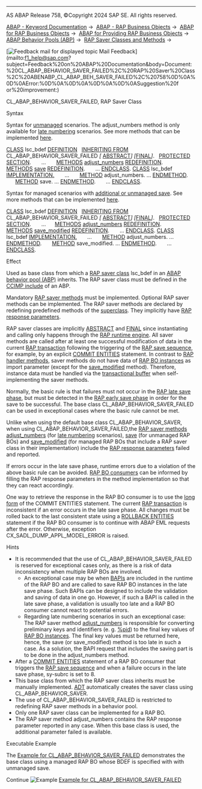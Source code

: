   

* * *

AS ABAP Release 758, ©Copyright 2024 SAP SE. All rights reserved.

[ABAP - Keyword Documentation](javascript:call_link\('abenabap.htm'\)) →  [ABAP - RAP Business Objects](javascript:call_link\('abenabap_rap.htm'\)) →  [ABAP for RAP Business Objects](javascript:call_link\('abenabap_for_rap_bos.htm'\)) →  [ABAP for Providing RAP Business Objects](javascript:call_link\('abenabap_provide_rap_bos.htm'\)) →  [ABAP Behavior Pools (ABP)](javascript:call_link\('abenabap_behavior_pools.htm'\)) →  [RAP Saver Classes and Methods](javascript:call_link\('abenabp_saver_class.htm'\)) → 

 [![](Mail.gif?object=Mail.gif "Feedback mail for displayed topic") Mail Feedback](mailto:f1_help@sap.com?subject=Feedback%20on%20ABAP%20Documentation&body=Document:%20CL_ABAP_BEHAVIOR_SAVER_FAILED%2C%20RAP%20Saver%20Class%2C%20ABENABP_CL_ABAP_BEH_SAVER_FAILED%2C%20758%0D%0A%0D%0AError:%0D%0A%0D%0A%0D%0A%0D%0ASuggestion%20f
or%20improvement:)

CL\_ABAP\_BEHAVIOR\_SAVER\_FAILED, RAP Saver Class

Syntax

Syntax for [unmanaged](javascript:call_link\('abenbdl_impl_type.htm'\)) scenarios. The adjust\_numbers method is only available for [late numbering](javascript:call_link\('abenbdl_late_numbering.htm'\)) scenarios. See more methods that can be implemented [here](javascript:call_link\('abenabp_cl_abap_beh_handler.htm'\)).

[CLASS](javascript:call_link\('abapclass_definition.htm'\)) lsc\_bdef [DEFINITION](javascript:call_link\('abapclass_definition.htm'\))
  [INHERITING FROM](javascript:call_link\('abapclass_options.htm'\)) CL\_ABAP\_BEHAVIOR\_SAVER\_FAILED *\[* [ABSTRACT](javascript:call_link\('abapclass_options.htm'\))*\]* *\[*[FINAL](javascript:call_link\('abapclass_options.htm'\))*\]*.
  [PROTECTED SECTION](javascript:call_link\('abapprotected.htm'\)).
      ...
      [METHODS](javascript:call_link\('abapmethods.htm'\)) [adjust\_numbers](javascript:call_link\('abensaver_adjust_numbers.htm'\)) [REDEFINITION](javascript:call_link\('abapmethods_redefinition.htm'\)).
      [METHODS](javascript:call_link\('abapmethods.htm'\)) [save](javascript:call_link\('abensaver_method_save.htm'\)) [REDEFINITION](javascript:call_link\('abapmethods_redefinition.htm'\)).
      ...
[ENDCLASS](javascript:call_link\('abapclass_definition.htm'\)).
[CLASS](javascript:call_link\('abapclass_implementation.htm'\)) lsc\_bdef [IMPLEMENTATION.](javascript:call_link\('abapclass_implementation.htm'\))
      ...
      [METHOD](javascript:call_link\('abapmethod.htm'\)) adjust\_numbers. ... [ENDMETHOD](javascript:call_link\('abapmethod.htm'\)).
      [METHOD](javascript:call_link\('abapmethod.htm'\)) save. ... [ENDMETHOD](javascript:call_link\('abapmethod.htm'\)).
      ...
[ENDCLASS](javascript:call_link\('abapclass_definition.htm'\)).

Syntax for managed scenarios with [additional or unmanaged save](javascript:call_link\('abenbdl_saving.htm'\)). See more methods that can be implemented [here](javascript:call_link\('abenabp_cl_abap_beh_handler.htm'\)).

[CLASS](javascript:call_link\('abapclass_definition.htm'\)) lsc\_bdef [DEFINITION](javascript:call_link\('abapclass_definition.htm'\))
  [INHERITING FROM](javascript:call_link\('abapclass_options.htm'\)) CL\_ABAP\_BEHAVIOR\_SAVER\_FAILED *\[* [ABSTRACT](javascript:call_link\('abapclass_options.htm'\))*\]* *\[*[FINAL](javascript:call_link\('abapclass_options.htm'\))*\]*.
  [PROTECTED SECTION](javascript:call_link\('abapprotected.htm'\)).
      ...
     [METHODS](javascript:call_link\('abapmethods.htm'\)) [adjust\_numbers](javascript:call_link\('abensaver_adjust_numbers.htm'\)) [REDEFINITION](javascript:call_link\('abapmethods_redefinition.htm'\)).
     [METHODS](javascript:call_link\('abapmethods.htm'\)) [save\_modified](javascript:call_link\('abaprap_saver_meth_save_modified.htm'\)) [REDEFINITION](javascript:call_link\('abapmethods_redefinition.htm'\)).
      ...
[ENDCLASS](javascript:call_link\('abapclass_definition.htm'\)).
[CLASS](javascript:call_link\('abapclass_implementation.htm'\)) lsc\_bdef [IMPLEMENTATION.](javascript:call_link\('abapclass_implementation.htm'\))
      ...
      [METHOD](javascript:call_link\('abapmethod.htm'\)) adjust\_numbers. ... [ENDMETHOD](javascript:call_link\('abapmethod.htm'\)).
      [METHOD](javascript:call_link\('abapmethod.htm'\)) save\_modified. ... [ENDMETHOD](javascript:call_link\('abapmethod.htm'\)).
      ...
[ENDCLASS](javascript:call_link\('abapclass_implementation.htm'\)).

Effect

Used as base class from which a [RAP saver class](javascript:call_link\('abenabp_saver_class_glosry.htm'\) "Glossary Entry") lsc\_bdef in an [ABAP behavior pool (ABP)](javascript:call_link\('abenbehavior_pool_glosry.htm'\) "Glossary Entry") inherits. The RAP saver class must be defined in the [CCIMP include](javascript:call_link\('abenccimp_glosry.htm'\) "Glossary Entry") of an ABP.

Mandatory [RAP saver methods](javascript:call_link\('abenabp_saver_method_glosry.htm'\) "Glossary Entry") must be implemented. Optional RAP saver methods can be implemented. The RAP saver methods are declared by redefining predefined methods of the [superclass](javascript:call_link\('abensuperclass_glosry.htm'\) "Glossary Entry"). They implicitly have [RAP response parameters](javascript:call_link\('abenrap_response_param_glosry.htm'\) "Glossary Entry").

RAP saver classes are implicitly [ABSTRACT](javascript:call_link\('abapclass_options.htm'\)) and [FINAL](javascript:call_link\('abapclass_options.htm'\)) since instantiating and calling only happens through the [RAP runtime engine](javascript:call_link\('abenrap_runtime_engine_glosry.htm'\) "Glossary Entry"). All saver methods are called after at least one successful modification of data in the current [RAP transaction](javascript:call_link\('abenrap_luw_glosry.htm'\) "Glossary Entry") following the triggering of the [RAP save sequence](javascript:call_link\('abenrap_save_seq_glosry.htm'\) "Glossary Entry"), for example, by an explicit [COMMIT ENTITIES](javascript:call_link\('abapcommit_entities.htm'\)) statement. In contrast to [RAP handler methods](javascript:call_link\('abapmethods_for_rap_behv.htm'\)), saver methods do not have data of [RAP BO instances](javascript:call_link\('abenrap_bo_instance_glosry.htm'\) "Glossary Entry") as import parameter (except for the [save\_modified](javascript:call_link\('abaprap_saver_meth_save_modified.htm'\)) method). Therefore, instance data must be handled via the [transactional buffer](javascript:call_link\('abentransactional_buffer_glosry.htm'\) "Glossary Entry") when self-implementing the saver methods.

Normally, the basic rule is that failures must not occur in the [RAP late save phase](javascript:call_link\('abenlate_rap_save_phase_glosry.htm'\) "Glossary Entry"), but must be detected in the [RAP early save phase](javascript:call_link\('abenearly_rap_save_phase_glosry.htm'\) "Glossary Entry") in order for the save to be successful. The base class CL\_ABAP\_BEHAVIOR\_SAVER\_FAILED can be used in exceptional cases where the basic rule cannot be met.

Unlike when using the default base class CL\_ABAP\_BEHAVIOR\_SAVER, when using CL\_ABAP\_BEHAVIOR\_SAVER\_FAILED,the [RAP saver methods](javascript:call_link\('abenabp_saver_method_glosry.htm'\) "Glossary Entry") [adjust\_numbers](javascript:call_link\('abensaver_adjust_numbers.htm'\)) (for [late numbering](javascript:call_link\('abenrap_late_numbering_glosry.htm'\) "Glossary Entry") scenarios), [save](javascript:call_link\('abensaver_method_save.htm'\)) (for unmanaged RAP BOs) and [save\_modified](javascript:call_link\('abaprap_saver_meth_save_modified.htm'\)) (for managed RAP BOs that include a RAP saver class in their implementation) include the [RAP response parameters](javascript:call_link\('abenrap_response_param_glosry.htm'\) "Glossary Entry") failed and reported.

If errors occur in the late save phase, runtime errors due to a violation of the above basic rule can be avoided. [RAP BO consumers](javascript:call_link\('abenrap_bo_consumer_glosry.htm'\) "Glossary Entry") can be informed by filling the RAP response parameters in the method implementation so that they can react accordingly.

One way to retrieve the response in the RAP BO consumer is to use the [long form](javascript:call_link\('abapemlcommit_entities_long.htm'\)) of the COMMIT ENTITIES statement. The current [RAP transaction](javascript:call_link\('abenrap_luw_glosry.htm'\) "Glossary Entry") is inconsistent if an error occurs in the late save phase. All changes must be rolled back to the last consistent state using a [ROLLBACK ENTITIES](javascript:call_link\('abaprollback_entities.htm'\)) statement if the RAP BO consumer is to continue with ABAP EML requests after the error. Otherwise, exception CX\_SADL\_DUMP\_APPL\_MODEL\_ERROR is raised.

Hints

-   It is recommended that the use of CL\_ABAP\_BEHAVIOR\_SAVER\_FAILED is reserved for exceptional cases only, as there is a risk of data inconsistency when multiple RAP BOs are involved.
    -   An exceptional case may be when [BAPIs](javascript:call_link\('abenbapi_glosry.htm'\) "Glossary Entry") are included in the runtime of the RAP BO and are called to save RAP BO instances in the late save phase. Such BAPIs can be designed to include the validation and saving of data in one go. However, if such a BAPI is called in the late save phase, a validation is usually too late and a RAP BO consumer cannot react to potential errors.
    -   Regarding late numbering scenarios in such an exceptional case: The RAP saver method [adjust\_numbers](javascript:call_link\('abensaver_adjust_numbers.htm'\)) is responsible for converting preliminary keys and identifiers (e. g. [%pid](javascript:call_link\('abapderived_types_pid.htm'\))) to the final key values of [RAP BO instances](javascript:call_link\('abenrap_bo_instance_glosry.htm'\) "Glossary Entry"). The final key values must be returned here, hence, the save (or save\_modified) method is too late in such a case. As a solution, the BAPI request that includes the saving part is to be done in the adjust\_numbers method.
-   After a [COMMIT ENTITIES](javascript:call_link\('abapcommit_entities.htm'\)) statement of a RAP BO consumer that triggers the [RAP save sequence](javascript:call_link\('abenrap_save_seq_glosry.htm'\) "Glossary Entry") and when a failure occurs in the late save phase, sy-subrc is set to 8.
-   This base class from which the RAP saver class inherits must be manually implemented. [ADT](javascript:call_link\('abenadt_glosry.htm'\) "Glossary Entry") automatically creates the saver class using CL\_ABAP\_BEHAVIOR\_SAVER.
-   The use of CL\_ABAP\_BEHAVIOR\_SAVER\_FAILED is restricted to redefining RAP saver methods in a behavior pool.
-   Only one RAP saver class can be implemented for a RAP BO.
-   The RAP saver method adjust\_numbers contains the RAP response parameter reported in any case. When this base class is used, the additional parameter failed is available.

Executable Example

The [Example for CL\_ABAP\_BEHAVIOR\_SAVER\_FAILED](javascript:call_link\('abencl_abap_beh_saver_failed_abexa.htm'\)) demonstrates the base class using a managed RAP BO whose BDEF is specified with with unmanaged save.

Continue
![Example](exa.gif "Example") [Example for CL\_ABAP\_BEHAVIOR\_SAVER\_FAILED](javascript:call_link\('abencl_abap_beh_saver_failed_abexa.htm'\))